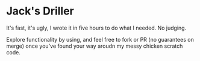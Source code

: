 # Jack's Driller

It's fast, it's ugly, I wrote it in five hours to do what I needed. No judging.

Explore functionality by using, and feel free to fork or PR (no guarantees on merge) once you've found your way aroudn my messy chicken scratch code.

